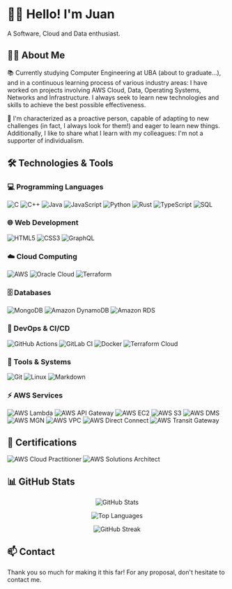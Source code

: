 # 👋🏼 Hello! I'm Juan

A Software, Cloud and Data enthusiast.

## 🧑‍💻 About Me

📚 Currently studying Computer Engineering at UBA (about to graduate...), and in a continuous learning process of various industry areas: I have worked on projects involving AWS Cloud, Data, Operating Systems, Networks and Infrastructure. I always seek to learn new technologies and skills to achieve the best possible effectiveness.

🧠 I'm characterized as a proactive person, capable of adapting to new challenges (in fact, I always look for them!) and eager to learn new things. Additionally, I like to share what I learn with my colleagues: I'm not a supporter of individualism.


## 🛠️ Technologies & Tools

### 💻 Programming Languages
![C](https://img.shields.io/badge/c-%2300599C.svg?style=for-the-badge&logo=c&logoColor=white)
![C++](https://img.shields.io/badge/c++-%2300599C.svg?style=for-the-badge&logo=c%2B%2B&logoColor=white)
![Java](https://img.shields.io/badge/java-%23ED8B00.svg?style=for-the-badge&logo=openjdk&logoColor=white)
![JavaScript](https://img.shields.io/badge/javascript-%23323330.svg?style=for-the-badge&logo=javascript&logoColor=%23F7DF1E)
![Python](https://img.shields.io/badge/python-3670A0?style=for-the-badge&logo=python&logoColor=ffdd54)
![Rust](https://img.shields.io/badge/rust-%23000000.svg?style=for-the-badge&logo=rust&logoColor=white)
![TypeScript](https://img.shields.io/badge/typescript-%23007ACC.svg?style=for-the-badge&logo=typescript&logoColor=white)
![SQL](https://img.shields.io/badge/sql-%23025E8C.svg?style=for-the-badge&logo=amazondynamodb&logoColor=white)

### 🌐 Web Development
![HTML5](https://img.shields.io/badge/html5-%23E34F26.svg?style=for-the-badge&logo=html5&logoColor=white)
![CSS3](https://img.shields.io/badge/css3-%231572B6.svg?style=for-the-badge&logo=css3&logoColor=white)
![GraphQL](https://img.shields.io/badge/-GraphQL-E10098?style=for-the-badge&logo=graphql&logoColor=white)

### ☁️ Cloud Computing
![AWS](https://img.shields.io/badge/AWS-%23FF9900.svg?style=for-the-badge&logo=amazon-aws&logoColor=white)
![Oracle Cloud](https://img.shields.io/badge/Oracle%20Cloud-F80000?style=for-the-badge&logo=oracle&logoColor=white)
![Terraform](https://img.shields.io/badge/terraform-%235835CC.svg?style=for-the-badge&logo=terraform&logoColor=white)

### 🗄️ Databases
![MongoDB](https://img.shields.io/badge/MongoDB-%234ea94b.svg?style=for-the-badge&logo=mongodb&logoColor=white)
![Amazon DynamoDB](https://img.shields.io/badge/Amazon%20DynamoDB-4053D6?style=for-the-badge&logo=Amazon%20DynamoDB&logoColor=white)
![Amazon RDS](https://img.shields.io/badge/Amazon%20RDS-527FFF?style=for-the-badge&logo=amazon-rds&logoColor=white)

### 🚀 DevOps & CI/CD
![GitHub Actions](https://img.shields.io/badge/github%20actions-%232671E5.svg?style=for-the-badge&logo=githubactions&logoColor=white)
![GitLab CI](https://img.shields.io/badge/gitlab%20ci-%23181717.svg?style=for-the-badge&logo=gitlab&logoColor=white)
![Docker](https://img.shields.io/badge/docker-%230db7ed.svg?style=for-the-badge&logo=docker&logoColor=white)
![Terraform Cloud](https://img.shields.io/badge/Terraform%20Cloud-%235835CC.svg?style=for-the-badge&logo=terraform&logoColor=white)

### 🔧 Tools & Systems
![Git](https://img.shields.io/badge/git-%23F05033.svg?style=for-the-badge&logo=git&logoColor=white)
![Linux](https://img.shields.io/badge/Linux-FCC624?style=for-the-badge&logo=linux&logoColor=black)
![Markdown](https://img.shields.io/badge/markdown-%23000000.svg?style=for-the-badge&logo=markdown&logoColor=white)

### ⚡ AWS Services
![AWS Lambda](https://img.shields.io/badge/AWS%20Lambda-FF9900?style=for-the-badge&logo=awslambda&logoColor=white)
![AWS API Gateway](https://img.shields.io/badge/AWS%20API%20Gateway-FF4F8B?style=for-the-badge&logo=amazonapigateway&logoColor=white)
![AWS EC2](https://img.shields.io/badge/AWS%20EC2-FF9900?style=for-the-badge&logo=amazonec2&logoColor=white)
![AWS S3](https://img.shields.io/badge/AWS%20S3-569A31?style=for-the-badge&logo=amazons3&logoColor=white)
![AWS DMS](https://img.shields.io/badge/AWS%20DMS-FF9900?style=for-the-badge&logo=amazonaws&logoColor=white)
![AWS MGN](https://img.shields.io/badge/AWS%20MGN-FF9900?style=for-the-badge&logo=amazonaws&logoColor=white)
![AWS VPC](https://img.shields.io/badge/AWS%20VPC-FF9900?style=for-the-badge&logo=amazonaws&logoColor=white)
![AWS Direct Connect](https://img.shields.io/badge/AWS%20Direct%20Connect-FF9900?style=for-the-badge&logo=amazonaws&logoColor=white)
![AWS Transit Gateway](https://img.shields.io/badge/AWS%20Transit%20Gateway-FF9900?style=for-the-badge&logo=amazonaws&logoColor=white)

## 📜 Certifications
![AWS Cloud Practitioner](https://img.shields.io/badge/AWS%20Certified-Cloud%20Practitioner-FF9900?style=for-the-badge&logo=amazon-aws&logoColor=white)
![AWS Solutions Architect](https://img.shields.io/badge/AWS%20Certified-Solutions%20Architect%20Associate-FF9900?style=for-the-badge&logo=amazon-aws&logoColor=white)

## 📊 GitHub Stats

<div align="center">
  
![GitHub Stats](https://github-readme-stats.vercel.app/api?username=juanignaciogiacobbe&show_icons=true&theme=radical&hide_border=true&count_private=true)

![Top Languages](https://github-readme-stats.vercel.app/api/top-langs/?username=juanignaciogiacobbe&layout=compact&theme=radical&hide_border=true)

![GitHub Streak](https://github-readme-streak-stats.herokuapp.com/?user=juanignaciogiacobbe&theme=radical&hide_border=true)

</div>

## 📫 Contact

Thank you so much for making it this far! For any proposal, don't hesitate to contact me.
